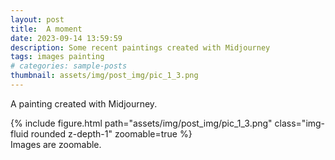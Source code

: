 ```yaml
---
layout: post
title:  A moment
date: 2023-09-14 13:59:59
description: Some recent paintings created with Midjourney
tags: images painting
# categories: sample-posts
thumbnail: assets/img/post_img/pic_1_3.png
---
```

A painting created with Midjourney. 
<div class="row mt-3">
    <div class="col-sm mt-3 mt-md-0">
        {% include figure.html path="assets/img/post_img/pic_1_3.png" class="img-fluid rounded z-depth-1" zoomable=true %}
    </div>
</div>
Images are zoomable.
